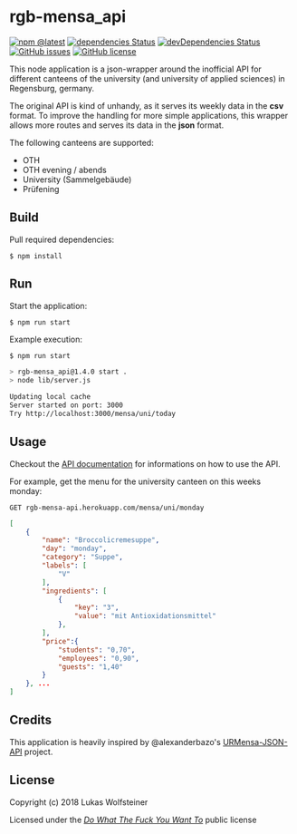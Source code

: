 # rgb-mensa_api

[![npm @latest](https://img.shields.io/npm/v/rgb-mensa_api.svg)](https://www.npmjs.com/package/rgb-mensa_api)
[![dependencies Status](https://david-dm.org/dotWee/rgb-mensa_api/status.svg)](https://david-dm.org/dotWee/rgb-mensa_api)
[![devDependencies Status](https://david-dm.org/dotWee/rgb-mensa_api/dev-status.svg)](https://david-dm.org/dotWee/rgb-mensa_api?type=dev)
[![GitHub issues](https://img.shields.io/github/issues/dotWee/rgb-mensa_api.svg)](https://github.com/dotWee/rgb-mensa_api/issues)
[![GitHub license](https://img.shields.io/github/license/dotWee/rgb-mensa_api.svg)](https://github.com/dotWee/rgb-mensa_api)

This node application is a json-wrapper around the inofficial API for different canteens of the university (and university of applied sciences) in Regensburg, germany.  

The original API is kind of unhandy, as it serves its weekly data in the **csv** format. To improve the handling for more simple applications, this wrapper allows more routes and serves its data in the **json** format.

The following canteens are supported:

- OTH
- OTH evening / abends
- University (Sammelgebäude)
- Prüfening

## Build

Pull required dependencies:

    $ npm install

## Run

Start the application:

    $ npm run start

Example execution:

```bash
$ npm run start

> rgb-mensa_api@1.4.0 start .
> node lib/server.js

Updating local cache
Server started on port: 3000
Try http://localhost:3000/mensa/uni/today
```

## Usage

Checkout the [API documentation](https://rgb-mensa-api.herokuapp.com/api-docs) for informations on how to use the API.

For example, get the menu for the university canteen on this weeks monday:

    GET rgb-mensa-api.herokuapp.com/mensa/uni/monday

```json
[
    {
        "name": "Broccolicremesuppe",
        "day": "monday",
        "category": "Suppe",
        "labels": [
            "V"
        ],
        "ingredients": [
            {
                "key": "3",
                "value": "mit Antioxidationsmittel"
            },
        ],
        "price":{
            "students": "0,70",
            "employees": "0,90",
            "guests": "1,40"
        }
    }, ...
]
```

## Credits

This application is heavily inspired by @alexanderbazo's [URMensa-JSON-API](https://github.com/alexanderbazo/URMensa-JSON-API) project.

## License

Copyright (c) 2018 Lukas Wolfsteiner

Licensed under the [_Do What The Fuck You Want To_](/LICENSE) public license